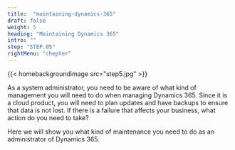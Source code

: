 ```yaml
---
title:  "maintaining-dynamics-365"
draft: false
weight: 5
heading: "Maintaining Dynamics 365"
intro: ""
step: "STEP.05"
rightMenu: "chepter"
---
```


{{< homebackgroundimage src="step5.jpg" >}}

As a system administrator, you need to be aware of what kind of management you will need to do when managing Dynamics 365. Since it is a cloud product, you will need to plan updates and have backups to ensure that data is not lost. If there is a failure that affects your business, what action do you need to take?

Here we will show you what kind of maintenance you need to do as an administrator of Dynamics 365.